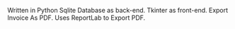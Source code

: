 Written in Python
Sqlite Database as back-end.
Tkinter as front-end.
Export Invoice As PDF.
Uses ReportLab to Export PDF.
